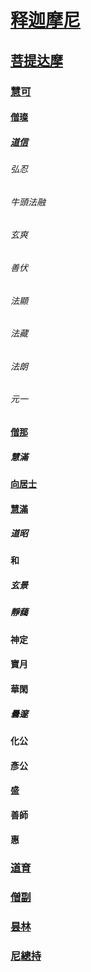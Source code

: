 # [释迦摩尼](https://cbetaonline.dila.edu.tw/zh/X01n0027_p0442a07)
## [菩提达摩](https://deerpark.app/reader/T2009)
### [慧可](https://cbetaonline.dila.edu.tw/zh/X86n1607_p0580a17)
#### [僧璨](https://deerpark.app/reader/T2010/1)
##### [道信](https://cbetaonline.dila.edu.tw/zh/T85n2837_p1286c19)
###### 弘忍
###### 牛頭法融
###### 玄爽
###### 善伏
###### 法顯
###### 法藏
###### 法朗
###### 元一
#### [僧那](https://tripitaka.cbeta.org/T51n2076_003#0221a23)
##### 慧滿
#### [向居士](https://cbetaonline.dila.edu.tw/zh/T51n2076_p0221b12)
#### [慧滿](https://tripitaka.cbeta.org/T51n2076_003#0221b28)
##### 道昭
#### 和
##### 玄景
##### 靜藹
#### 神定
#### 寶月
#### 華閑
##### 曇邃
#### 化公
#### 彥公
#### 盛
#### 善師
#### 惠
### [道育](道育.md)
### [僧副](https://cbetaonline.dila.edu.tw/zh/T50n2060_p0550a29)
### [昙林](https://cbetaonline.dila.edu.tw/zh/X63n1217_p0001a05)
### [尼總持](https://cbetaonline.dila.edu.tw/zh/T49n2035_p0291b02)